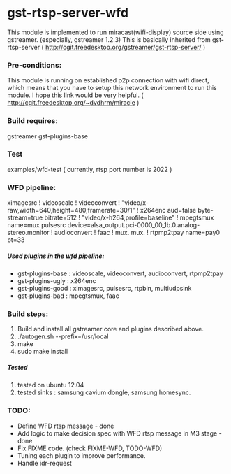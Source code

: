 # gst-rtsp-server-wfd

This module is implemented to run miracast(wifi-display) source side using gstreamer. (especially, gstreamer 1.2.3)
This is basically inherited from gst-rtsp-server ( http://cgit.freedesktop.org/gstreamer/gst-rtsp-server/ )

### Pre-conditions:
This module is running on established p2p connection with wifi direct, which means that you have to setup this network environment to run this module.
I hope this link would be very helpful. ( http://cgit.freedesktop.org/~dvdhrm/miracle )

### Build requires:
gstreamer
gst-plugins-base

### Test
examples/wfd-test ( currently, rtsp port number is 2022 )

### WFD pipeline:

ximagesrc ! videoscale ! videoconvert ! "video/x-raw,width=640,height=480,framerate=30/1" ! x264enc aud=false byte-stream=true bitrate=512 ! "video/x-h264,profile=baseline" ! mpegtsmux name=mux pulsesrc device=alsa_output.pci-0000_00_1b.0.analog-stereo.monitor ! audioconvert !  faac ! mux. mux. ! rtpmp2tpay name=pay0 pt=33

##### Used plugins in the wfd pipeline:
- gst-plugins-base : videoscale, videoconvert, audioconvert, rtpmp2tpay
- gst-plugins-ugly : x264enc
- gst-plugins-good : ximagesrc, pulsesrc, rtpbin, multiudpsink
- gst-plugins-bad : mpegtsmux, faac

### Build steps:
1. Build and install all gstreamer core and plugins described above.
2. ./autogen.sh --prefix=/usr/local
3. make
4. sudo make install

##### Tested 
1. tested on ubuntu 12.04
2. tested sinks : samsung cavium dongle, samsung homesync.

### TODO:
- Define WFD rtsp message - done
- Add logic to make decision spec with WFD rtsp message in M3 stage - done
- Fix FIXME code. (check FIXME-WFD, TODO-WFD)
- Tuning each plugin to improve performance.
- Handle idr-request

